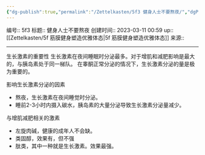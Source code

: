 ```yaml
---
{"dg-publish":true,"permalink":"/Zettelkasten/5f3 健身人士不要熬夜/","dgPassFrontmatter":true}
---
```


编号:: 5f3
标题:: 健身人士不要熬夜
创建时间:: 2023-03-11 00:59
up:: [[Zettelkasten/5f 筋膜健身塑造优雅体态\|5f 筋膜健身塑造优雅体态]]
来源:: 

---
生长激素的重要性
生长激素在夜间睡眠时分泌最多。对于增肌和减肥影响是最大的，与胰岛素处于同一梯队。
在睾酮正常分泌的情况下，生长激素分泌的量是极为重要的。

影响生长激素分泌的因素
- 熬夜，生长激素在夜间睡觉时分泌。
- 睡前2-3小时内摄入碳水，胰岛素的大量分泌导致生长激素分泌量减少。

与增肌减肥相关的激素
- 左旋肉碱，健康的成年人不会缺。
- 类固醇，效果有，但不强
- 肽类，其中一种就是生长激素。效果最强。